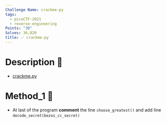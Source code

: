 ```yaml
---
Challenge Name: crackme-py
tags:
  - picoCTF-2021
  - reverse-engineering
Points: "30"
Solves: 36,820
title: ✅ crackme-py
---
```

# Description 📄
- [crackme.py](https://mercury.picoctf.net/static/be2ba466c6154e42c756bf737ddcecc3/crackme.py)
# Method_1 🧪
- At last of the program **comment** the line `choose_greatest()` and add line `decode_secret(bezos_cc_secret)`